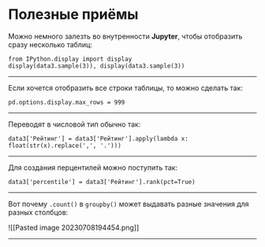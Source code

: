 # Полезные приёмы

Можно немного залезть во внутренности **Jupyter**, чтобы отобразить сразу несколько таблиц:
```
from IPython.display import display
display(data3.sample(3)), display(data3.sample(3))
```
---
Если хочется отобразить все строки таблицы, то можно сделать так:
```
pd.options.display.max_rows = 999
```
---
Переводят в числовой тип обычно так:
```
data3['Рейтинг'] = data3['Рейтинг'].apply(lambda x: float(str(x).replace(',', '.')))
```
---
Для создания перцентилей можно поступить так:
```
data3['percentile'] = data3['Рейтинг'].rank(pct=True)
```
---
Вот почему `.count()` в `groupby()` может выдавать разные значения для разных столбцов:

![[Pasted image 20230708194454.png]]

---
